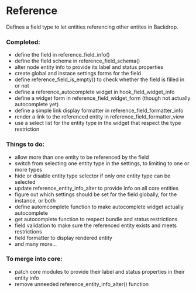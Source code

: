# Reference
Defines a field type to let entities referencing other entites in Backdrop.

### Completed:

* define the field in reference_field_info()
* define the field schema in reference_field_schema()
* alter node entity info to provide its label and status properties
* create global and instace settings forms for the field
* define reference_field_is_empty() to check whether the field is filled in or not 
* define a reference_autocomplete widget in hook_field_widget_info
* define a widget form in reference_field_widget_form (though not actually autocomplete yet)
* define a simple link display formatter in reference_field_formatter_info
* render a link to the referenced entity in reference_field_formatter_view
* use a select list for the entity type in the widget that respect the type restriction

### Things to do:

* allow more than one entity to be referenced by the field
* switch from selecting one entity type in the settings, to limiting to one or more types
* hide or disable entity type selector if only one entity type can be selected
* update reference_entity_info_alter to provide info on all core entities
* figure out which settings should be set for the field globally, for the instance, or both
* define automcomplete function to make autocomplete widget actually autocomplete
* get autocomplete function to respect bundle and status restrictions
* field validation to make sure the referenced entity exists and meets restrictions
* field formatter to display rendered entity
* and many more...

### To merge into core:

* patch core modules to provide their label and status properties in their entity info
* remove unneeded reference_entity_info_alter() function
